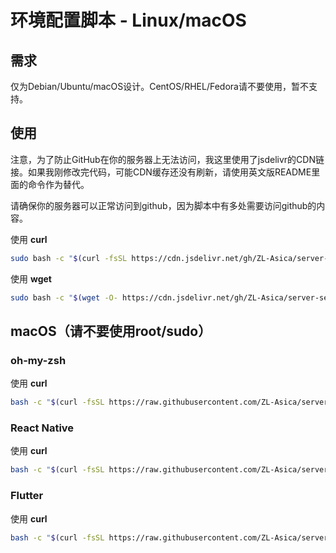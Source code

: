 # 环境配置脚本 - Linux/macOS

## 需求

仅为Debian/Ubuntu/macOS设计。CentOS/RHEL/Fedora请不要使用，暂不支持。

## 使用

注意，为了防止GitHub在你的服务器上无法访问，我这里使用了jsdelivr的CDN链接。如果我刚修改完代码，可能CDN缓存还没有刷新，请使用英文版README里面的命令作为替代。

请确保你的服务器可以正常访问到github，因为脚本中有多处需要访问github的内容。

使用 **curl**

```bash
sudo bash -c "$(curl -fsSL https://cdn.jsdelivr.net/gh/ZL-Asica/server-setup-scripts@main/setup.sh)"
```

使用 **wget**

```bash
sudo bash -c "$(wget -O- https://cdn.jsdelivr.net/gh/ZL-Asica/server-setup-scripts@main/setup.sh)"
```

## macOS（请不要使用root/sudo）

### oh-my-zsh

使用 **curl**

```bash
bash -c "$(curl -fsSL https://raw.githubusercontent.com/ZL-Asica/server-setup-scripts/main/mac_oh-my-zsh.sh)"
```

### React Native

使用 **curl**

```bash
bash -c "$(curl -fsSL https://raw.githubusercontent.com/ZL-Asica/server-setup-scripts/main/mac_react-native.sh)"
```

### Flutter

使用 **curl**

```bash
bash -c "$(curl -fsSL https://raw.githubusercontent.com/ZL-Asica/server-setup-scripts/main/mac_flutter.sh)"
```
